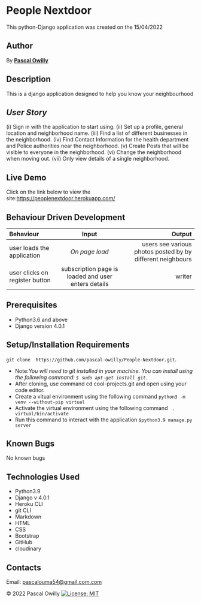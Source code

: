 # People Nextdoor

This python-Django application was created on the 15/04/2022

 ## Author
 By **[Pascal Owilly](https://github.com/Pascal-Owilly)**

## Description
This is a django application designed to help you know your neighbourhood 

## *User Story*

(i) Sign in with the application to start using.
(ii) Set up a profile, general location and neighborhood name.
(iii) Find a list of different businesses in the neighborhood.
(iv) Find Contact Information for the health department and Police authorities near the neighborhood.
(v) Create Posts that will be visible to everyone in the neighborhood.
(vi) Change the neighborhood when moving out.
(vii) Only view details of a single neighborhood.


## Live Demo
Click on the link below to view the site:https://peoplenextdoor.herokuapp.com/


## Behaviour Driven Development
| Behaviour | Input | Output |
| :---------------- | :---------------: | ------------------: |
| user loads the application | *On page load* | users see various photos posted by by different neighbours |
| user clicks on register button | subscription page is loaded and user enters details| writer | User can delete his/her posts | User can update his/her posts| Only authorized users can post to the website|

## Prerequisites
* Python3.6 and above
* Django version 4.0.1

## Setup/Installation Requirements
`git clone  https://github.com/pascal-owilly/People-Nextdoor.git`. 
* Note:<em>You will need to git installed in your machine. You can install using the following command: `$ sudo apt-get install git.`</em>
* After cloning, use command cd cool-projects.git and open using your code editor. 
* Create a vitual environment using the following command `python3 -m venv --without-pip virtual`
* Activate the virtual environment using the following command ` . virtual/bin/activate`
* Run this command  to interact with the application `$python3.9 manage.py server`


## Known Bugs

No known bugs

## Technologies Used
- Python3.9
- Django v 4.0.1
- Heroku CLI
- git CLI
- Markdown
- HTML
- CSS
- Bootstrap
- GitHub
- cloudinary
## Contacts
Email: pascalouma54@gmail.com.com

&#169; 2022 Pascal Owilly
[![License: MIT](https://img.shields.io/badge/License-MIT-yellow.svg)](https://opensource.org/licenses/MIT)